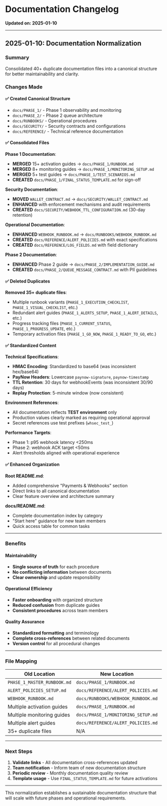 # Documentation Changelog

**Updated on: 2025-01-10**

---

## 2025-01-10: Documentation Normalization

### Summary
Consolidated 40+ duplicate documentation files into a canonical structure for better maintainability and clarity.

### Changes Made

#### ✅ Created Canonical Structure
- `docs/PHASE_1/` - Phase 1 observability and monitoring
- `docs/PHASE_2/` - Phase 2 queue architecture  
- `docs/RUNBOOKS/` - Operational procedures
- `docs/SECURITY/` - Security contracts and configurations
- `docs/REFERENCE/` - Technical reference documentation

#### ✅ Consolidated Files

**Phase 1 Documentation**:
- **MERGED** 15+ activation guides → `docs/PHASE_1/RUNBOOK.md`
- **MERGED** 8+ monitoring guides → `docs/PHASE_1/MONITORING_SETUP.md`  
- **MERGED** 5+ test guides → `docs/PHASE_1/TEST_SCENARIOS.md`
- **CREATED** `docs/PHASE_1/FINAL_STATUS_TEMPLATE.md` for sign-off

**Security Documentation**:
- **MOVED** `WALLET_CONTRACT.md` → `docs/SECURITY/WALLET_CONTRACT.md`
- **ENHANCED** with enforcement mechanisms and audit requirements
- **CREATED** `docs/SECURITY/WEBHOOK_TTL_CONFIGURATION.md` (30-day retention)

**Operational Documentation**:
- **ENHANCED** `WEBHOOK_RUNBOOK.md` → `docs/RUNBOOKS/WEBHOOK_RUNBOOK.md`
- **CREATED** `docs/REFERENCE/ALERT_POLICIES.md` with exact specifications
- **CREATED** `docs/REFERENCE/LOG_FIELDS.md` with field dictionary

**Phase 2 Documentation**:
- **ENHANCED** Phase 2 guide → `docs/PHASE_2/IMPLEMENTATION_GUIDE.md`
- **CREATED** `docs/PHASE_2/QUEUE_MESSAGE_CONTRACT.md` with PII guidelines

#### ✅ Deleted Duplicates
**Removed 35+ duplicate files**:
- Multiple runbook variants (`PHASE_1_EXECUTION_CHECKLIST`, `PHASE_1_VISUAL_CHECKLIST`, etc.)
- Redundant alert guides (`PHASE_1_ALERTS_SETUP`, `PHASE_1_ALERT_DETAILS`, etc.)
- Progress tracking files (`PHASE_1_CURRENT_STATUS`, `PHASE_1_PROGRESS_UPDATE`, etc.)
- Temporary activation files (`PHASE_1_GO_NOW`, `PHASE_1_READY_TO_GO`, etc.)

#### ✅ Standardized Content

**Technical Specifications**:
- **HMAC Encoding**: Standardized to base64 (was inconsistent hex/base64)
- **PayNow Headers**: Lowercase `paynow-signature`, `paynow-timestamp`
- **TTL Retention**: 30 days for webhookEvents (was inconsistent 30/90 days)
- **Replay Protection**: 5-minute window (now consistent)

**Environment References**:
- All documentation reflects **TEST environment** only
- Production values clearly marked as requiring operational approval
- Secret references use test prefixes (`whsec_test_`)

**Performance Targets**:
- Phase 1: p95 webhook latency <250ms
- Phase 2: webhook ACK target <50ms  
- Alert thresholds aligned with operational experience

#### ✅ Enhanced Organization

**Root README.md**:
- Added comprehensive "Payments & Webhooks" section
- Direct links to all canonical documentation
- Clear feature overview and architecture summary

**docs/README.md**:
- Complete documentation index by category
- "Start here" guidance for new team members
- Quick access table for common tasks

---

### Benefits

#### Maintainability
- **Single source of truth** for each procedure
- **No conflicting information** between documents
- **Clear ownership** and update responsibility

#### Operational Efficiency  
- **Faster onboarding** with organized structure
- **Reduced confusion** from duplicate guides
- **Consistent procedures** across team members

#### Quality Assurance
- **Standardized formatting** and terminology
- **Complete cross-references** between related documents
- **Version control** for all procedural changes

---

### File Mapping

| Old Location | New Location | Status |
|--------------|--------------|--------|
| `PHASE_1_MASTER_RUNBOOK.md` | `docs/PHASE_1/RUNBOOK.md` | Redirect |
| `ALERT_POLICIES_SETUP.md` | `docs/REFERENCE/ALERT_POLICIES.md` | Redirect |
| `WEBHOOK_RUNBOOK.md` | `docs/RUNBOOKS/WEBHOOK_RUNBOOK.md` | Redirect |
| Multiple activation guides | `docs/PHASE_1/RUNBOOK.md` | Merged |
| Multiple monitoring guides | `docs/PHASE_1/MONITORING_SETUP.md` | Merged |
| Multiple alert guides | `docs/REFERENCE/ALERT_POLICIES.md` | Merged |
| 35+ duplicate files | N/A | Deleted |

---

### Next Steps

1. **Validate links** - All documentation cross-references updated
2. **Team notification** - Inform team of new documentation structure
3. **Periodic review** - Monthly documentation quality review
4. **Template usage** - Use `FINAL_STATUS_TEMPLATE.md` for future activations

---

This normalization establishes a sustainable documentation structure that will scale with future phases and operational requirements.
